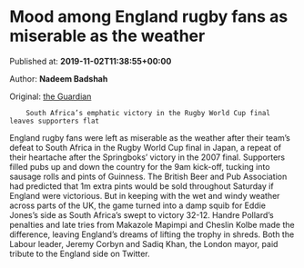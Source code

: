
# Mood among England rugby fans as miserable as the weather

Published at: **2019-11-02T11:38:55+00:00**

Author: **Nadeem Badshah**

Original: [the Guardian](https://www.theguardian.com/sport/2019/nov/02/mood-among-england-rugby-world-cup-fans-as-miserable-as-the-weather)


        South Africa’s emphatic victory in the Rugby World Cup final leaves supporters flat
      
England rugby fans were left as miserable as the weather after their team’s defeat to South Africa in the Rugby World Cup final in Japan, a repeat of their heartache after the Springboks’ victory in the 2007 final.
Supporters filled pubs up and down the country for the 9am kick-off, tucking into sausage rolls and pints of Guinness. The British Beer and Pub Association had predicted that 1m extra pints would be sold throughout Saturday if England were victorious.
But in keeping with the wet and windy weather across parts of the UK, the game turned into a damp squib for Eddie Jones’s side as South Africa’s swept to victory 32-12.
Handre Pollard’s penalties and late tries from Makazole Mapimpi and Cheslin Kolbe made the difference, leaving England’s dreams of lifting the trophy in shreds.
Both the Labour leader, Jeremy Corbyn and Sadiq Khan, the London mayor, paid tribute to the England side on Twitter.
